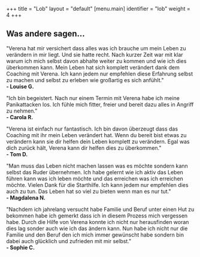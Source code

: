 +++
title = "Lob"
layout = "default"
[menu.main]
identifier = "lob"
weight = 4
+++


<h2 class="sub-side-hero">Was andere sagen...</h2>

<div class="lob-text">
<p>
"Verena hat mir versichert dass alles was ich brauche um mein Leben zu verändern in mir liegt. Und sie hatte recht. Nach kurzer Zeit war mit klar warum ich mich selbst davon abhalte weiter zu kommen und wie ich dies überkommen kann. Mein Leben hat sich komplett verändert dank dem Coaching mit Verena. Ich kann jedem nur empfehlen diese Erfahrung selbst zu machen und selbst zu erleben wie großartig es sich anfühlt." <br>
<strong>- Louise G.</strong>
</p>

<div class="seperator-text"></div>

<p>
"Ich bin begeistert. Nach nur einem Termin mit Verena habe ich meine Panikattacken los. Ich fühle mich fitter, freier und bereit dazu alles in Angriff zu nehmen." <br>
<strong>- Carola R.</strong>
</p>

<div class="seperator-text"></div>

<p>
"Verena ist einfach nur fantastisch. Ich bin davon überzeugt dass das Coaching mit ihr mein Leben verändert hat. Wenn du bereit bist etwas zu verändern kann sie dir helfen dein Leben komplett zu verändern. Egal was dich zurück hält, Verena kann dir helfen dies zu überkommen." <br>
<strong>- Tom D.</strong>
</p>

<div class="seperator-text"></div>

<p>
"Man muss das Leben nicht machen lassen was es möchte sondern kann selbst das Ruder übernehmen. Ich habe gelernt wie ich aktiv das Leben führen kann was ich leben möchte und das erreichen was ich erreichen möchte. Vielen Dank für die Starthilfe. Ich kann jedem nur empfehlen dies auch zu tun. Das Leben hat so viel zu bieten wenn man es nur tut." <br>
<strong>- Magdalena N.</strong>
</p>

<div class="seperator-text"></div>

<p>
"Nachdem ich jahrelang versucht habe Familie und Beruf unter einen Hut zu bekommen habe ich gemerkt dass ich in diesem Prozess mich vergessen habe. Durch die Hilfe von Verena konnte ich nicht nur herausfinden woran dies lag sonder auch wie ich das ändern kann. Nun habe ich nicht nur die Familie und den Beruf den ich mich immer gewünscht habe sondern bin dabei auch glücklich und zufrieden mit mir selbst." <br>
<strong>- Sophie C.</strong>
</p>

</div>

